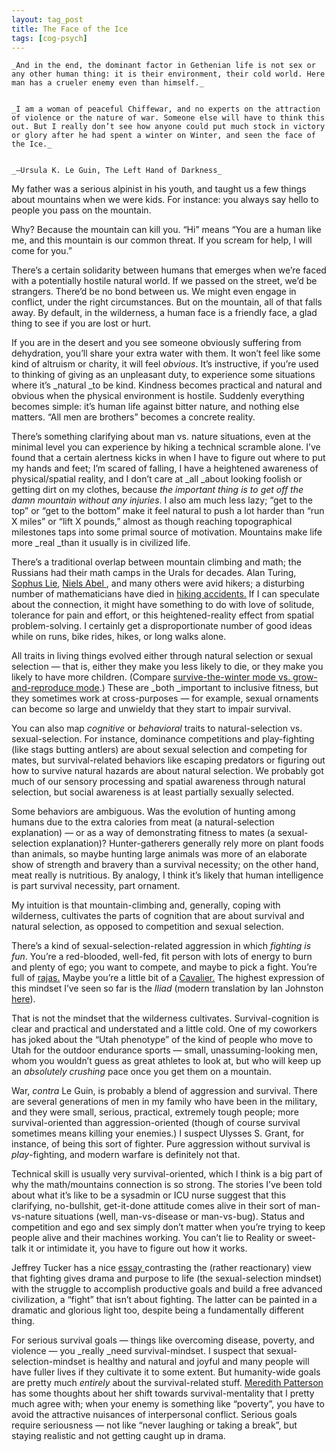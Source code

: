 ```yaml
---
layout: tag_post
title: The Face of the Ice
tags: [cog-psych]
---
```


	_And in the end, the dominant factor in Gethenian life is not sex or any other human thing: it is their environment, their cold world. Here man has a crueler enemy even than himself._


    _I am a woman of peaceful Chiffewar, and no experts on the attraction of violence or the nature of war. Someone else will have to think this out. But I really don’t see how anyone could put much stock in victory or glory after he had spent a winter on Winter, and seen the face of the Ice._


    _–Ursula K. Le Guin, The Left Hand of Darkness_

My father was a serious alpinist in his youth, and taught us a few things about mountains when we were kids.  For instance: you always say hello to people you pass on the mountain.

Why? Because the mountain can kill you.  “Hi” means “You are a human like me, and this mountain is our common threat. If you scream for help, I will come for you.”

There’s a certain solidarity between humans that emerges when we’re faced with a potentially hostile natural world.  If we passed on the street, we’d be strangers. There’d be no bond between us.  We might even engage in conflict, under the right circumstances. But on the mountain, all of that falls away.  By default, in the wilderness, a human face is a friendly face, a glad thing to see if you are lost or hurt.

If you are in the desert and you see someone obviously suffering from dehydration, you’ll share your extra water with them. It won’t feel like some kind of altruism or charity, it will feel _obvious_. It’s instructive, if you’re used to thinking of giving as an unpleasant duty, to experience some situations where it’s _natural _to be kind.  Kindness becomes practical and natural and obvious when the physical environment is hostile.  Suddenly everything becomes simple: it’s human life against bitter nature, and nothing else matters.  “All men are brothers” becomes a concrete reality.

There’s something clarifying about man vs. nature situations, even at the minimal level you can experience by hiking a technical scramble alone.  I’ve found that a certain alertness kicks in when I have to figure out where to put my hands and feet; I’m scared of falling, I have a heightened awareness of physical/spatial reality, and I don’t care at _all _about looking foolish or getting dirt on my clothes, because _the important thing is to get off the damn mountain without any injuries_.  I also am much less lazy; “get to the top” or “get to the bottom” make it feel natural to push a lot harder than “run X miles” or “lift X pounds,” almost as though reaching topographical milestones taps into some primal source of motivation.  Mountains make life more _real _than it usually is in civilized life.

There’s a traditional overlap between mountain climbing and math; the Russians had their math camps in the Urals for decades. Alan Turing, [Sophus Lie](https://plus.maths.org/content/mathematician-sophus-lie), [Niels Abel ](https://books.google.com/books?id=ycvuCAAAQBAJ&pg=PA231&lpg=PA231&dq=mathematicians+hiking&source=bl&ots=5AGn5DqHu0&sig=rfYs78OlrbZ2Z4ZWmELkJ7ofiH0&hl=en&sa=X&ved=0ahUKEwjTusy3qJbUAhULilQKHb80DxM4ChDoAQhYMA0#v=onepage&q=mathematicians%20hiking&f=false), and many others were avid hikers; a disturbing number of mathematicians have died in [hiking accidents.](http://www.scottaaronson.com/blog/?p=355)  If I can speculate about the connection, it might have something to do with love of solitude, tolerance for pain and effort, or this heightened-reality effect from spatial problem-solving.  I certainly get a disproportionate number of good ideas while on runs, bike rides, hikes, or long walks alone.

All traits in living things evolved either through natural selection or sexual selection — that is, either they make you less likely to die, or they make you likely to have more children.  (Compare [survive-the-winter mode vs. grow-and-reproduce mode](https://srconstantin.wordpress.com/2017/05/12/do-pineal-gland-extracts-promote-longevity-well-maybe/).) These are _both _important to inclusive fitness, but they sometimes work at cross-purposes — for example, sexual ornaments can become so large and unwieldy that they start to impair survival.

You can also map _cognitive_ or _behavioral_ traits to natural-selection vs. sexual-selection. For instance, dominance competitions and play-fighting (like stags butting antlers) are about sexual selection and competing for mates, but survival-related behaviors like escaping predators or figuring out how to survive natural hazards are about natural selection. We probably got much of our sensory processing and spatial awareness through natural selection, but social awareness is at least partially sexually selected.

Some behaviors are ambiguous. Was the evolution of hunting among humans due to the extra calories from meat (a natural-selection explanation) — or as a way of demonstrating fitness to mates (a sexual-selection explanation)?  Hunter-gatherers generally rely more on plant foods than animals, so maybe hunting large animals was more of an elaborate show of strength and bravery than a survival necessity; on the other hand, meat really is nutritious.  By analogy, I think it’s likely that human intelligence is part survival necessity, part ornament.

My intuition is that mountain-climbing and, generally, coping with wilderness, cultivates the parts of cognition that are about survival and natural selection, as opposed to competition and sexual selection.

There’s a kind of sexual-selection-related aggression in which _fighting is fun_.  You’re a red-blooded, well-fed, fit person with lots of energy to burn and plenty of ego; you want to compete, and maybe to pick a fight.  You’re full of [rajas.](https://srconstantin.wordpress.com/2016/12/16/the-gunas-a-model-for-mental-states/)  Maybe you’re a little bit of a [Cavalier.](http://slatestarcodex.com/2016/04/27/book-review-albions-seed/)  The highest expression of this mindset I’ve seen so far is the _Iliad_ (modern translation by Ian Johnston [here](https://records.viu.ca/~johnstoi/homer/iliad_title.htm)).

That is not the mindset that the wilderness cultivates. Survival-cognition is clear and practical and understated and a little cold. One of my coworkers has joked about the “Utah phenotype” of the kind of people who move to Utah for the outdoor endurance sports — small, unassuming-looking men, whom you wouldn’t guess as great athletes to look at, but who will keep up an _absolutely crushing_ pace once you get them on a mountain.

War, _contra_ Le Guin, is probably a blend of aggression and survival. There are several generations of men in my family who have been in the military, and they were small, serious, practical, extremely tough people; more survival-oriented than aggression-oriented (though of course survival sometimes means killing your enemies.) I suspect Ulysses S. Grant, for instance, of being this sort of fighter.  Pure aggression without survival is _play_-fighting, and modern warfare is definitely not that.

Technical skill is usually very survival-oriented, which I think is a big part of why the math/mountains connection is so strong.  The stories I’ve been told about what it’s like to be a sysadmin or ICU nurse suggest that this clarifying, no-bullshit, get-it-done attitude comes alive in their sort of man-vs-nature situations (well, man-vs-disease or man-vs-bug).  Status and competition and ego and sex simply don’t matter when you’re trying to keep people alive and their machines working.  You can’t lie to Reality or sweet-talk it or intimidate it, you have to figure out how it works.

Jeffrey Tucker has a nice [essay ](https://fee.org/articles/we-fight-to-feel-alive/) contrasting the (rather reactionary) view that fighting gives drama and purpose to life (the sexual-selection mindset) with the struggle to accomplish productive goals and build a free advanced civilization, a “fight” that isn’t about fighting.  The latter can be painted in a dramatic and glorious light too, despite being a fundamentally different thing.

For serious survival goals — things like overcoming disease, poverty, and violence — you _really _need survival-mindset. I suspect that sexual-selection-mindset is healthy and natural and joyful and many people will have fuller lives if they cultivate it to some extent. But humanity-wide goals are pretty much _entirely_ about the survival-related stuff. [Meredith Patterson](https://status451.com/2017/05/24/the-four-blind-men-the-elephant-and-alan-kay/) has some thoughts about her shift towards survival-mentality that I pretty much agree with; when your enemy is something like “poverty”, you have to avoid the attractive nuisances of interpersonal conflict.  Serious goals require seriousness — not like “never laughing or taking a break”, but staying realistic and not getting caught up in drama.
